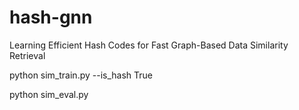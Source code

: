 # hash-gnn

Learning Efficient Hash Codes for Fast Graph-Based Data Similarity Retrieval


python sim_train.py --is_hash True

python sim_eval.py
